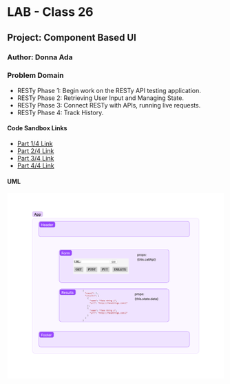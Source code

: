 # LAB - Class 26

## Project: Component Based UI

### Author: Donna Ada

### Problem Domain  

- RESTy Phase 1: Begin work on the RESTy API testing application.
- RESTy Phase 2: Retrieving User Input and Managing State.
- RESTy Phase 3: Connect RESTy with APIs, running live requests.
- RESTy Phase 4: Track History.

#### Code Sandbox Links

- [Part 1/4 Link](https://codesandbox.io/p/github/donnaada/resty/base?workspaceId=ce71875d-ef6e-4f5c-a373-7db91650ae14)
- [Part 2/4 Link](https://codesandbox.io/p/github/donnaada/resty/state?workspaceId=ce71875d-ef6e-4f5c-a373-7db91650ae14)
- [Part 3/4 Link](https://codesandbox.io/p/github/donnaada/resty/effect-hook?workspaceId=ce71875d-ef6e-4f5c-a373-7db91650ae14)
- [Part 4/4 Link](https://codesandbox.io/p/github/donnaada/resty/reducer-hook?workspaceId=ce71875d-ef6e-4f5c-a373-7db91650ae14)

#### UML

![Image of UML](./assets/uml.png)
